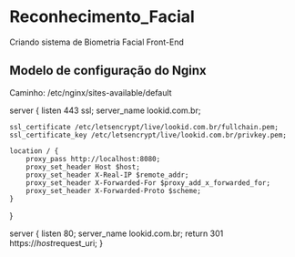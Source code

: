 # Reconhecimento_Facial
Criando sistema de Biometria Facial
Front-End

## Modelo de configuração do Nginx 

Caminho: /etc/nginx/sites-available/default

server {
    listen 443 ssl;
    server_name lookid.com.br;

    ssl_certificate /etc/letsencrypt/live/lookid.com.br/fullchain.pem;
    ssl_certificate_key /etc/letsencrypt/live/lookid.com.br/privkey.pem;

    location / {
        proxy_pass http://localhost:8080;
        proxy_set_header Host $host;
        proxy_set_header X-Real-IP $remote_addr;
        proxy_set_header X-Forwarded-For $proxy_add_x_forwarded_for;
        proxy_set_header X-Forwarded-Proto $scheme;
    }
}

server {
    listen 80;
    server_name lookid.com.br;
    return 301 https://$host$request_uri;
}
